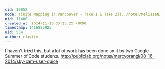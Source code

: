 ```yaml
---
cid: 10852
node: ![Kite Mapping in Vancouver - Take 1 & Take 2](../notes/MelissaN/11-25-2014/kite-mapping-in-vancouver-take-1-take-2)
nid: 11400
created_at: 2014-11-25 03:25:25 +0000
timestamp: 1416885925
uid: 554
author: cfastie
---
```


I haven't tried this, but a lot of work has been done on it by two Google Summer of Code students.
http://publiclab.org/notes/mercyorangi/08-16-2014/sky-cam-user-guide
